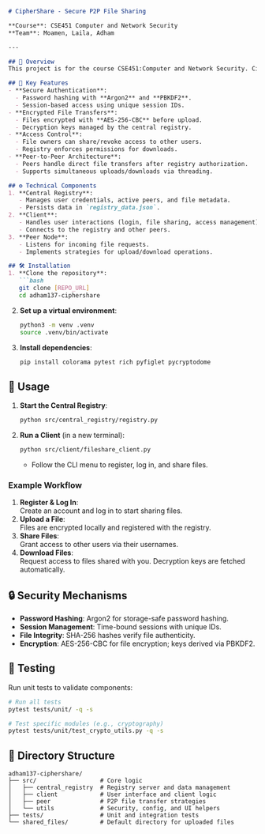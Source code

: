 ```markdown
# CipherShare - Secure P2P File Sharing

**Course**: CSE451 Computer and Network Security  
**Team**: Moamen, Laila, Adham   

---

## 📖 Overview
This project is for the course CSE451:Computer and Network Security. CipherShare is a secure peer-to-peer (P2P) file-sharing system designed to ensure confidentiality, integrity, and controlled access. It combines encryption, a central registry for access management, and a user-friendly CLI to enable secure file transfers between authenticated users. 

## 🔑 Key Features
- **Secure Authentication**:  
  - Password hashing with **Argon2** and **PBKDF2**.
  - Session-based access using unique session IDs.
- **Encrypted File Transfers**:  
  - Files encrypted with **AES-256-CBC** before upload.
  - Decryption keys managed by the central registry.
- **Access Control**:  
  - File owners can share/revoke access to other users.
  - Registry enforces permissions for downloads.
- **Peer-to-Peer Architecture**:  
  - Peers handle direct file transfers after registry authorization.
  - Supports simultaneous uploads/downloads via threading.

## ⚙️ Technical Components
1. **Central Registry**:  
   - Manages user credentials, active peers, and file metadata.
   - Persists data in `registry_data.json`.
2. **Client**:  
   - Handles user interactions (login, file sharing, access management).
   - Connects to the registry and other peers.
3. **Peer Node**:  
   - Listens for incoming file requests.
   - Implements strategies for upload/download operations.

## 🛠️ Installation
1. **Clone the repository**:
   ```bash
   git clone [REPO_URL]
   cd adham137-ciphershare
   ```
2. **Set up a virtual environment**:
   ```bash
   python3 -m venv .venv
   source .venv/bin/activate
   ```
3. **Install dependencies**:
   ```bash
   pip install colorama pytest rich pyfiglet pycryptodome
   ```

## 🚀 Usage
1. **Start the Central Registry**:
   ```bash
   python src/central_registry/registry.py
   ```
2. **Run a Client** (in a new terminal):
   ```bash
   python src/client/fileshare_client.py
   ```
   - Follow the CLI menu to register, log in, and share files.

### Example Workflow
1. **Register & Log In**:  
   Create an account and log in to start sharing files.
2. **Upload a File**:  
   Files are encrypted locally and registered with the registry.
3. **Share Files**:  
   Grant access to other users via their usernames.
4. **Download Files**:  
   Request access to files shared with you. Decryption keys are fetched automatically.

## 🔒 Security Mechanisms
- **Password Hashing**: Argon2 for storage-safe password hashing.
- **Session Management**: Time-bound sessions with unique IDs.
- **File Integrity**: SHA-256 hashes verify file authenticity.
- **Encryption**: AES-256-CBC for file encryption; keys derived via PBKDF2.

## 🧪 Testing
Run unit tests to validate components:
```bash
# Run all tests
pytest tests/unit/ -q -s

# Test specific modules (e.g., cryptography)
pytest tests/unit/test_crypto_utils.py -q -s
```

## 📂 Directory Structure
```
adham137-ciphershare/
├── src/                  # Core logic
│   ├── central_registry  # Registry server and data management
│   ├── client            # User interface and client logic
│   ├── peer              # P2P file transfer strategies
│   └── utils             # Security, config, and UI helpers
├── tests/                # Unit and integration tests
└── shared_files/         # Default directory for uploaded files
```
